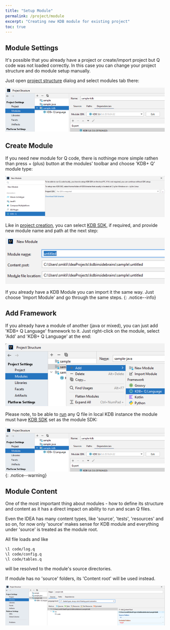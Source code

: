```yaml
---
title: "Setup Module"
permalink: /project/module
excerpt: "Creating new KDB module for existing project"
toc: true
---
```


## Module Settings

It's possible that you already have a project or create/import project but Q code was not loaded correctly. In this case
you can change your project structure and do module setup manually.

Just open [project structure](https://www.jetbrains.com/help/idea/project-settings-and-structure.html) dialog and select
modules tab there:

![moduleStructure](/assets/images/project/module/moduleStructure.png)

## Create Module

If you need new module for Q code, there is nothinge more simple rathen than press + (plus) button at the modules'
toolbar and choose 'KDB+ Q' module type:

![moduleCreateSDK](/assets/images/project/module/moduleCreateSDK.png)

Like in [project creation](/project/create#blank-project), you can select [KDB SDK](/project/sdk), if required, and
provide new module name and path at the next step:

![moduleCreatePath](/assets/images/project/module/moduleCreatePath.png)

If you already have a KDB Module you can import it the same way. Just choose 'Import Module' and go through the same
steps.
{: .notice--info}

## Add Framework

If you already have a module of another (java or mixed), you can just add 'KDB+ Q Language' framework to it. Just
right-click on the module, select 'Add' and 'KDB+ Q Language' at the end:

![frameworkAdd](/assets/images/project/module/frameworkAdd.png)

Please note, to be able to [run](/project/run) any Q file in local KDB instance the module must
have [KDB SDK](/project/sdk) set as the module SDK:<br><br>
![moduleStructure](/assets/images/project/module/moduleStructure.png)
{: .notice--warning}

## Module Content

One of the most important thing about modules - how to define its structure and content as it has a direct impact on
ability to run and scan Q files.

Even the IDEA has many content types, like 'source', 'tests', 'resources' and so on, for now only 'source' makes sense
for KDB module and everything under 'source' is treated as the module root. 

All file loads and like
~~~
\l code/log.q
\l code/config.q
\l code/tables.q
~~~
will be resolved to the module's source directories.

If module has no 'source' folders, its 'Content root' will be used instead.

![moduleContent](/assets/images/project/module/moduleContent.png)